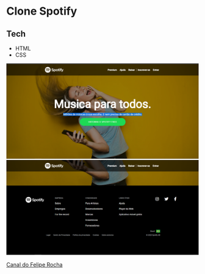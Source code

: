 <h1>Clone Spotify</h1>


<h2>Tech</h2>

* HTML
* CSS

<img src="/img/spotify.png">
<img src="/img/spotify00.png">


<p><a href="https://www.youtube.com/watch?v=qjsRinLKiLc&ab_channel=FelipeRocha%E2%80%A2dicasparadevs">Canal do Felipe Rocha</a></p>
